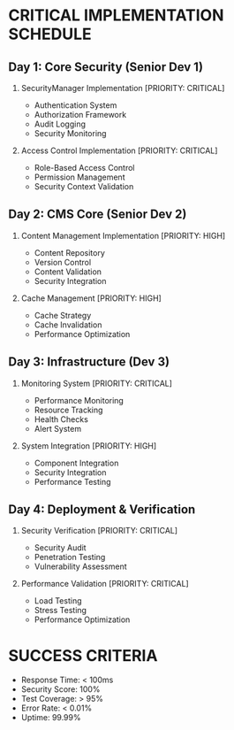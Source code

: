 # CRITICAL IMPLEMENTATION SCHEDULE

## Day 1: Core Security (Senior Dev 1)
1. SecurityManager Implementation [PRIORITY: CRITICAL]
   - Authentication System
   - Authorization Framework
   - Audit Logging
   - Security Monitoring

2. Access Control Implementation [PRIORITY: CRITICAL]
   - Role-Based Access Control
   - Permission Management
   - Security Context Validation

## Day 2: CMS Core (Senior Dev 2)
1. Content Management Implementation [PRIORITY: HIGH]
   - Content Repository
   - Version Control
   - Content Validation
   - Security Integration

2. Cache Management [PRIORITY: HIGH]
   - Cache Strategy
   - Cache Invalidation
   - Performance Optimization

## Day 3: Infrastructure (Dev 3)
1. Monitoring System [PRIORITY: CRITICAL]
   - Performance Monitoring
   - Resource Tracking
   - Health Checks
   - Alert System

2. System Integration [PRIORITY: HIGH]
   - Component Integration
   - Security Integration
   - Performance Testing

## Day 4: Deployment & Verification
1. Security Verification [PRIORITY: CRITICAL]
   - Security Audit
   - Penetration Testing
   - Vulnerability Assessment

2. Performance Validation [PRIORITY: CRITICAL]
   - Load Testing
   - Stress Testing
   - Performance Optimization

# SUCCESS CRITERIA
- Response Time: < 100ms
- Security Score: 100%
- Test Coverage: > 95%
- Error Rate: < 0.01%
- Uptime: 99.99%
